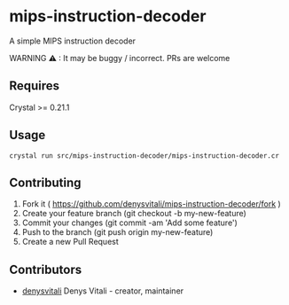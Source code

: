# mips-instruction-decoder

A simple MIPS instruction decoder

WARNING ⚠ : It may be buggy / incorrect. PRs are welcome

## Requires

Crystal >= 0.21.1

## Usage

`crystal run src/mips-instruction-decoder/mips-instruction-decoder.cr`

## Contributing

1. Fork it ( https://github.com/denysvitali/mips-instruction-decoder/fork )
2. Create your feature branch (git checkout -b my-new-feature)
3. Commit your changes (git commit -am 'Add some feature')
4. Push to the branch (git push origin my-new-feature)
5. Create a new Pull Request

## Contributors

- [denysvitali](https://github.com/[denysvitali]) Denys Vitali - creator, maintainer
